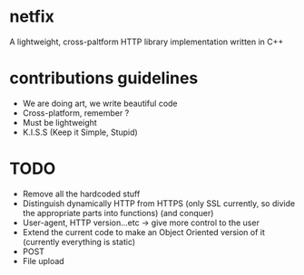 # netfix

A lightweight, cross-paltform HTTP library implementation written in C++

# contributions guidelines
* We are doing art, we write beautiful code
* Cross-platform, remember ?
* Must be lightweight
* K.I.S.S (Keep it Simple, Stupid)

# TODO
* Remove all the hardcoded stuff
* Distinguish dynamically HTTP from HTTPS (only SSL currently, so divide the appropriate parts into functions) (and conquer)
* User-agent, HTTP version...etc -> give more control to the user
* Extend the current code to make an Object Oriented version of it (currently everything is static)
* POST
* File upload


